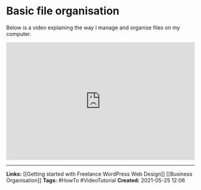 # Basic file organisation
Below is a video explaining the way I manage and organise files on my computer.

<div style="position: relative; padding-bottom: 62.5%; height: 0;"><iframe src="https://www.loom.com/embed/8a3d7f2e05134354b7ac60826029b5fc" frameborder="0" webkitallowfullscreen mozallowfullscreen allowfullscreen style="position: absolute; top: 0; left: 0; width: 100%; height: 100%;"></iframe></div>

---
**Links:** [[Getting started with Freelance WordPress Web Design]] [[Business Organisation]]
**Tags:** #HowTo #VideoTutorial
**Created:** 2021-05-25  12:06